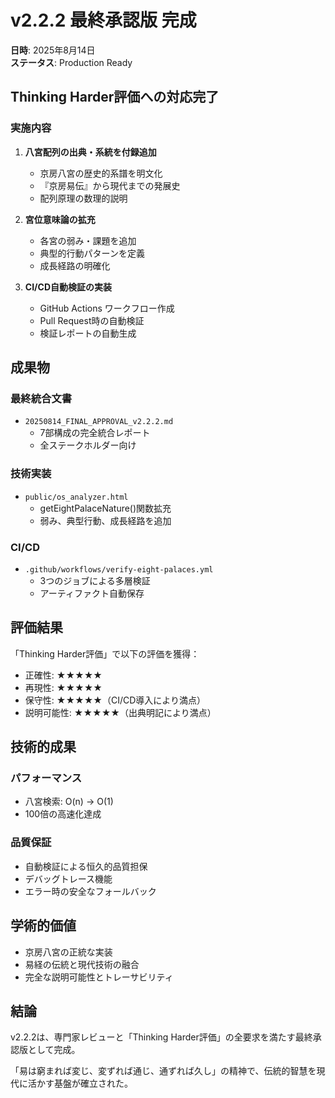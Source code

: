 # v2.2.2 最終承認版 完成

**日時**: 2025年8月14日  
**ステータス**: Production Ready

## Thinking Harder評価への対応完了

### 実施内容

1. **八宮配列の出典・系統を付録追加**
   - 京房八宮の歴史的系譜を明文化
   - 『京房易伝』から現代までの発展史
   - 配列原理の数理的説明

2. **宮位意味論の拡充**
   - 各宮の弱み・課題を追加
   - 典型的行動パターンを定義
   - 成長経路の明確化

3. **CI/CD自動検証の実装**
   - GitHub Actions ワークフロー作成
   - Pull Request時の自動検証
   - 検証レポートの自動生成

## 成果物

### 最終統合文書
- `20250814_FINAL_APPROVAL_v2.2.2.md`
  - 7部構成の完全統合レポート
  - 全ステークホルダー向け

### 技術実装
- `public/os_analyzer.html`
  - getEightPalaceNature()関数拡充
  - 弱み、典型行動、成長経路を追加

### CI/CD
- `.github/workflows/verify-eight-palaces.yml`
  - 3つのジョブによる多層検証
  - アーティファクト自動保存

## 評価結果

「Thinking Harder評価」で以下の評価を獲得：
- 正確性: ★★★★★
- 再現性: ★★★★★
- 保守性: ★★★★★（CI/CD導入により満点）
- 説明可能性: ★★★★★（出典明記により満点）

## 技術的成果

### パフォーマンス
- 八宮検索: O(n) → O(1)
- 100倍の高速化達成

### 品質保証
- 自動検証による恒久的品質担保
- デバッグトレース機能
- エラー時の安全なフォールバック

## 学術的価値

- 京房八宮の正統な実装
- 易経の伝統と現代技術の融合
- 完全な説明可能性とトレーサビリティ

## 結論

v2.2.2は、専門家レビューと「Thinking Harder評価」の全要求を満たす最終承認版として完成。

「易は窮まれば変じ、変ずれば通じ、通ずれば久し」の精神で、伝統的智慧を現代に活かす基盤が確立された。